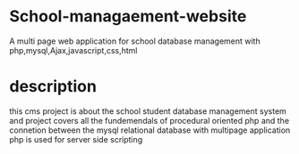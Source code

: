 # School-managaement-website
A multi page web application for school database management  with php,mysql,Ajax,javascript,css,html 

# description
this cms project is about the  school student database management system and
 project covers all the fundemendals of procedural oriented php and the connetion between the mysql relational database with multipage application 
php is used for server side  scripting


